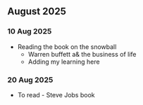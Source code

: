 ## August 2025

### 10 Aug 2025
- Reading the book on the snowball
  - Warren buffett a& the business of life
  - Adding my learning here


### 20 Aug 2025
- To read - Steve Jobs book